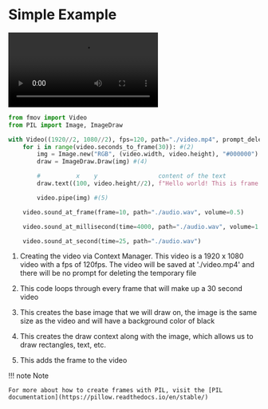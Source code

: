 # Simple Example

![output](../assets/simple.mp4)

```py title="main.py"
from fmov import Video
from PIL import Image, ImageDraw

with Video((1920//2, 1080//2), fps=120, path="./video.mp4", prompt_deletion=False) as video: #(1)
    for i in range(video.seconds_to_frame(30)): #(2)
        img = Image.new("RGB", (video.width, video.height), "#000000") #(3)
        draw = ImageDraw.Draw(img) #(4)

        #          x    y                 content of the text                     color
        draw.text((100, video.height//2), f"Hello world! This is frame {str(i)}", fill="#ffffff")

        video.pipe(img) #(5)

    video.sound_at_frame(frame=10, path="./audio.wav", volume=0.5)

    video.sound_at_millisecond(time=4000, path="./audio.wav", volume=1.0)

    video.sound_at_second(time=25, path="./audio.wav")
```

1. Creating the video via Context Manager. This video is a 1920 x 1080 video with a fps of 120fps. The video will be saved at './video.mp4' and there will be no prompt for deleting the temporary file

2. This code loops through every frame that will make up a 30 second video

3. This creates the base image that we will draw on, the image is the same size as the video and will have a background color of black

4. This creates the draw context along with the image, which allows us to draw rectangles, text, etc.

5. This adds the frame to the video

!!! note Note

    For more about how to create frames with PIL, visit the [PIL documentation](https://pillow.readthedocs.io/en/stable/)
